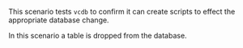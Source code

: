 This scenario tests `vcdb` to confirm it can create scripts to effect the appropriate database change.

In this scenario a table is dropped from the database.